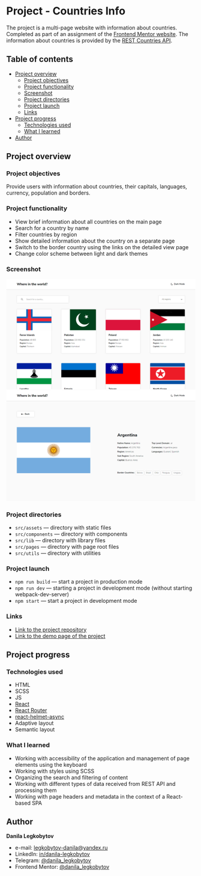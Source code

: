 # Project - Countries Info

The project is a multi-page website with information about countries. Completed as part of an assignment of the [Frontend Mentor website](https://www.frontendmentor.io). The information about countries is provided by the [REST Countries API](https://restcountries.com).

## Table of contents

- [Project overview](#project-overview)
  - [Project objectives](#project-objectives)
  - [Project functionality](#project-functionality)
  - [Screenshot](#screenshot)
  - [Project directories](#project-directories)
  - [Project launch](#project-launch)
  - [Links](#links)
- [Project progress](#project-progress)
  - [Technologies used](#technologies-used)
  - [What I learned](#what-i-learned)
- [Author](#author)

## Project overview

### Project objectives

Provide users with information about countries, their capitals, languages, currency, population and borders.

### Project functionality

- View brief information about all countries on the main page
- Search for a country by name
- Filter countries by region
- Show detailed information about the country on a separate page
- Switch to the border country using the links on the detailed view page
- Change color scheme between light and dark themes

### Screenshot

![Home page screenshot](./screenshot/ci_home_lm.png)
![Detail page screenshot](./screenshot/ci_detail_lm.png)

### Project directories

- `src/assets` — directory with static files
- `src/components` — directory with components
- `src/lib` — directory with library files
- `src/pages` — directory with page root files
- `src/utils` — directory with utilities

### Project launch

- `npm run build` — start a project in production mode
- `npm run dev` — starting a project in development mode (without starting webpack-dev-server)
- `npm start` — start a project in development mode

### Links

- [Link to the project repository](https://github.com/Bjorn86/countries-info)
- [Link to the demo page of the project](https://bjorn86.github.io/countries-info/)

## Project progress

### Technologies used

- HTML
- SCSS
- JS
- [React](https://react.dev/)
- [React Router](https://reactrouter.com/en/main)
- [react-helmet-async](https://www.npmjs.com/package/react-helmet-async)
- Adaptive layout
- Semantic layout

### What I learned

- Working with accessibility of the application and management of page elements using the keyboard
- Working with styles using SCSS
- Organizing the search and filtering of content
- Working with different types of data received from REST API and processing them
- Working with page headers and metadata in the context of a React-based SPA

## Author

**Danila Legkobytov**

- e-mail: [legkobytov-danila@yandex.ru](mailto:legkobytov-danila@yandex.ru)
- LinkedIn: [in/danila-legkobytov](https://www.linkedin.com/in/danila-legkobytov/)
- Telegram: [@danila_legkobytov](https://t.me/danila_legkobytov)
- Frontend Mentor: [@danila_legkobytov](https://www.frontendmentor.io/profile/Bjorn86)
